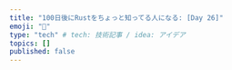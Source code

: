 ```yaml
---
title: "100日後にRustをちょっと知ってる人になる: [Day 26]"
emoji: "🦀"
type: "tech" # tech: 技術記事 / idea: アイデア
topics: []
published: false
---
```

